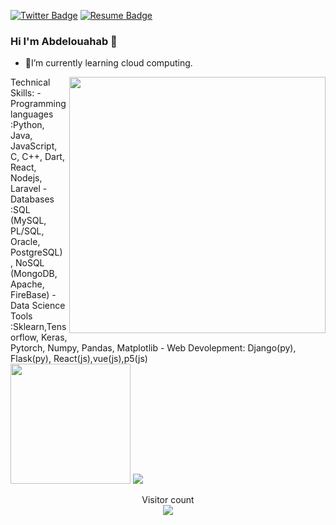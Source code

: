 [![Twitter Badge](https://img.shields.io/badge/Twitter-Profile-informational?style=flat&logo=twitter&logoColor=white&color=1CA2F1)](https://twitter.com/Abdobella448)
[![Resume Badge](https://img.shields.io/badge/CV-Resume-informational?style=flat&logo=book&logoColor=white&color=important)](https://github.com/bellaabdelouahab/bellaabdelouahab/blob/main/CV01.jpg)
### Hi I'm Abdelouahab :wave:



- 🔭I’m currently learning cloud computing.


<!--
**bellaabdelouahab/bellaabdelouahab** is a ✨ _special_ ✨ repository because its `README.md` (this file) appears on your GitHub profile.

Here are some ideas to get you started:

- 🔭 I’m currently working on ...
- 🌱 I’m currently learning ...
- 👯 I’m looking to collaborate on ...
- 🤔 I’m looking for help with ...
- 💬 Ask me about ...
- 📫 How to reach me: ...
- ⚡ Fun fact: ...
-->
<p align="center">
<a href="https://github.com/cherucole">
  <img align="right" width="410" src="https://github-readme-stats.vercel.app/api?username=bellaabdelouahab&show_icons=true&include_all_commits=true&count_private=true&theme=react&hide_border=true&bg_color=1F222E&title_color=F85D7F&icon_color=F8D866&cache_seconds=2300" />
</a>
</p>
  Technical Skills: 
  - Programming languages :Python, Java, JavaScript, C, C++, Dart, React, Nodejs, Laravel
  - Databases :SQL (MySQL, PL/SQL, Oracle, PostgreSQL) , NoSQL (MongoDB, Apache, FireBase)
  - Data Science Tools :Sklearn,Tensorflow, Keras, Pytorch, Numpy, Pandas, Matplotlib
  - Web Devolepment: Django(py), Flask(py), React(js),vue(js),p5(js) 
<br>
<img src="https://github-readme-stats.vercel.app/api?username=bellaabdelouahab&show_icons=true&include_all_commits=true&count_private=true&theme=react&hide_border=true&bg_color=1F222E&title_color=F85D7F&icon_color=F8D866&cache_seconds=2300" height="192px" /></div>
<img src="https://seashell-app-zwwxz.ondigitalocean.app/graph?username=bellaabdelouahab&theme=material&hide_border=true&area=true" />
<p align="center"> 
  Visitor count<br>
  <img src="https://profile-counter.glitch.me/bellaabdelouahab/count.svg" />
</p>
